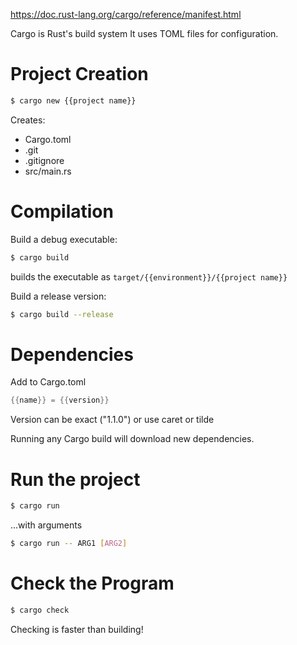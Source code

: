 https://doc.rust-lang.org/cargo/reference/manifest.html

Cargo is Rust's build system
It uses TOML files for configuration.

# Project Creation

```sh
$ cargo new {{project name}}
```

Creates:

* Cargo.toml
* .git
* .gitignore
* src/main.rs

# Compilation

Build a debug executable:

```sh
$ cargo build
```

builds the executable as `target/{{environment}}/{{project name}}`

Build a release version:

```sh
$ cargo build --release
```

# Dependencies

Add to Cargo.toml

```rust
{{name}} = {{version}}
```

Version can be exact ("1.1.0") or use caret or tilde

Running any Cargo build will download new dependencies.

# Run the project

```sh
$ cargo run
```

...with arguments

```sh
$ cargo run -- ARG1 [ARG2]
```

# Check the Program

```sh
$ cargo check
```

Checking is faster than building!
